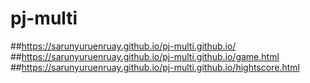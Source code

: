 # pj-multi
##https://sarunyuruenruay.github.io/pj-multi.github.io/<br>
##https://sarunyuruenruay.github.io/pj-multi.github.io/game.html<br>
##https://sarunyuruenruay.github.io/pj-multi.github.io/hightscore.html<br>

